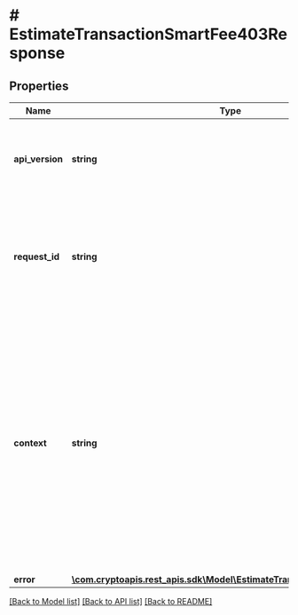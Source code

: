# # EstimateTransactionSmartFee403Response

## Properties

Name | Type | Description | Notes
------------ | ------------- | ------------- | -------------
**api_version** | **string** | Specifies the version of the API that incorporates this endpoint. |
**request_id** | **string** | Defines the ID of the request. The &#x60;requestId&#x60; is generated by Crypto APIs and it&#39;s unique for every request. |
**context** | **string** | In batch situations the user can use the context to correlate responses with requests. This property is present regardless of whether the response was successful or returned as an error. &#x60;context&#x60; is specified by the user. | [optional]
**error** | [**\com.cryptoapis.rest_apis.sdk\Model\EstimateTransactionSmartFeeE403**](EstimateTransactionSmartFeeE403.md) |  |

[[Back to Model list]](../../README.md#models) [[Back to API list]](../../README.md#endpoints) [[Back to README]](../../README.md)
